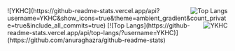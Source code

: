 <img align="right" src="https://github-readme-stats.vercel.app/api/top-langs/?username=YKHC&hide=HTML" alt="Top Langs" />
![YKHC](https://github-readme-stats.vercel.app/api?username=YKHC&show_icons=true&theme=ambient_gradient&count_private=true&include_all_commits=true)
<img align="right" src="https://komarev.com/ghpvc/?username=YKHC" alt="YKHC" />
[![Top Langs](https://github-readme-stats.vercel.app/api/top-langs/?username=YKHC)](https://github.com/anuraghazra/github-readme-stats)


